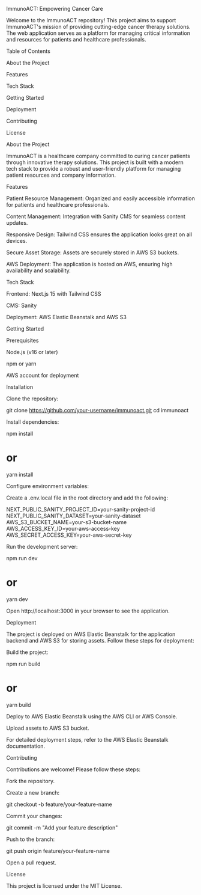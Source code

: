 ImmunoACT: Empowering Cancer Care

Welcome to the ImmunoACT repository! This project aims to support ImmunoACT's mission of providing cutting-edge cancer therapy solutions. The web application serves as a platform for managing critical information and resources for patients and healthcare professionals.

Table of Contents

About the Project

Features

Tech Stack

Getting Started

Deployment

Contributing

License

About the Project

ImmunoACT is a healthcare company committed to curing cancer patients through innovative therapy solutions. This project is built with a modern tech stack to provide a robust and user-friendly platform for managing patient resources and company information.

Features

Patient Resource Management: Organized and easily accessible information for patients and healthcare professionals.

Content Management: Integration with Sanity CMS for seamless content updates.

Responsive Design: Tailwind CSS ensures the application looks great on all devices.

Secure Asset Storage: Assets are securely stored in AWS S3 buckets.

AWS Deployment: The application is hosted on AWS, ensuring high availability and scalability.

Tech Stack

Frontend: Next.js 15 with Tailwind CSS

CMS: Sanity

Deployment: AWS Elastic Beanstalk and AWS S3

Getting Started

Prerequisites

Node.js (v16 or later)

npm or yarn

AWS account for deployment

Installation

Clone the repository:

git clone https://github.com/your-username/immunoact.git
cd immunoact

Install dependencies:

npm install
# or
yarn install

Configure environment variables:

Create a .env.local file in the root directory and add the following:

NEXT_PUBLIC_SANITY_PROJECT_ID=your-sanity-project-id
NEXT_PUBLIC_SANITY_DATASET=your-sanity-dataset
AWS_S3_BUCKET_NAME=your-s3-bucket-name
AWS_ACCESS_KEY_ID=your-aws-access-key
AWS_SECRET_ACCESS_KEY=your-aws-secret-key

Run the development server:

npm run dev
# or
yarn dev

Open http://localhost:3000 in your browser to see the application.

Deployment

The project is deployed on AWS Elastic Beanstalk for the application backend and AWS S3 for storing assets. Follow these steps for deployment:

Build the project:

npm run build
# or
yarn build

Deploy to AWS Elastic Beanstalk using the AWS CLI or AWS Console.

Upload assets to AWS S3 bucket.

For detailed deployment steps, refer to the AWS Elastic Beanstalk documentation.

Contributing

Contributions are welcome! Please follow these steps:

Fork the repository.

Create a new branch:

git checkout -b feature/your-feature-name

Commit your changes:

git commit -m "Add your feature description"

Push to the branch:

git push origin feature/your-feature-name

Open a pull request.

License

This project is licensed under the MIT License.
